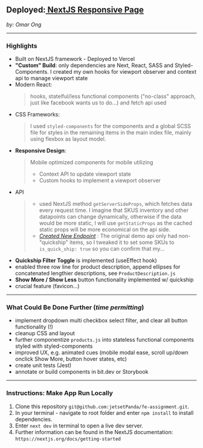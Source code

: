 ## Deployed:[ NextJS Responsive Page](https://nextjs-responsive.vercel.app/)
*by: Omar Ong*

___
### Highlights

- Built on NextJS framework - Deployed to Vercel
- **"Custom" Build**: only dependencies are Next, React, SASS and Styled-Components. I created my own hooks for viewport observer and context api to manage viewport state
- Modern React:
  >hooks, statelful/less functional components ("no-class" approach, just like facebook wants us to do...) and fetch api used
- CSS Frameworks: 
  >I used `styled-components` for the components and a global SCSS file for styles in the remaining items in the main index file, mainly using flexbox as layout model.  
- **Responsive Design**:   
  >Mobile optimized components for mobile utilizing 
  > - Context API to update viewport state 
  > - Custom hooks to implement a viewport observer
- API
  > - used NextJS method `getServerSideProps`, which fetches data every request time. I imagine that SKUS inventory and other datapoints can change dynamically, otherwise if the data would be more static, I will use `getStaticProps` as the cached static props will be more economical on the api side. 
  > - *[Created New Endpoint](https://demo4893163.mockable.io/)* : The original demo api only had non-"quickship" items, so I tweaked it to set some SKUs to `is_quick_ship: true` so you can confirm that my...
- **Quickship Filter Toggle** is implemented (useEffect hook)
- enabled three row line for product description, append ellipses for concatenated lengthier descriptions, see `ProductDescription.js`
- **Show More / Show Less** button functionality implemented w/ quickship
- crucial feature (favicon...)

---
### What Could Be Done Further (*time permitting*)

- implement dropdown multi checkbox select filter, and clear all button functionality (!)
- cleanup CSS and layout
- further componentize `products.js` into stateless functional components styled with styled-components
- improved UX, e.g. animated cues (mobile modal ease, scroll up/down onclick Show More, button hover states, etc)
- create unit tests (Jest)
- annotate or build components in bit.dev or Storybook

---
### Instructions: Make App Run Locally

1. Clone this repository `git@github.com:jetsetPanda/fe-assignment.git`.
2. In your terminal - navigate to root folder and enter `npm install` to install dependencies.
3. Enter `next dev` in terminal to open a live dev server.
4. Further information can be found in the NextJS documentation: `https://nextjs.org/docs/getting-started`